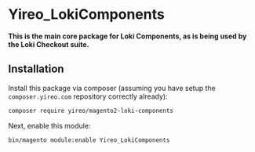 # Yireo_LokiComponents

**This is the main core package for Loki Components, as is being used by the Loki Checkout suite.**

## Installation
Install this package via composer (assuming you have setup the `composer.yireo.com` repository correctly already):
```bash
composer require yireo/magento2-loki-components
```

Next, enable this module:
```bash
bin/magento module:enable Yireo_LokiComponents
```
